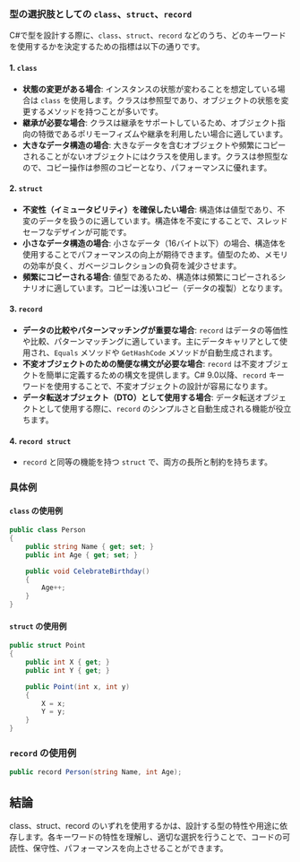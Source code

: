 ### 型の選択肢としての `class`、`struct`、`record` 

C#で型を設計する際に、`class`、`struct`、`record` などのうち、どのキーワードを使用するかを決定するための指標は以下の通りです。

#### 1. `class`
- **状態の変更がある場合**: インスタンスの状態が変わることを想定している場合は `class` を使用します。クラスは参照型であり、オブジェクトの状態を変更するメソッドを持つことが多いです。
- **継承が必要な場合**: クラスは継承をサポートしているため、オブジェクト指向の特徴であるポリモーフィズムや継承を利用したい場合に適しています。
- **大きなデータ構造の場合**: 大きなデータを含むオブジェクトや頻繁にコピーされることがないオブジェクトにはクラスを使用します。クラスは参照型なので、コピー操作は参照のコピーとなり、パフォーマンスに優れます。

#### 2. `struct`
- **不変性（イミュータビリティ）を確保したい場合**: 構造体は値型であり、不変のデータを扱うのに適しています。構造体を不変にすることで、スレッドセーフなデザインが可能です。
- **小さなデータ構造の場合**: 小さなデータ（16バイト以下）の場合、構造体を使用することでパフォーマンスの向上が期待できます。値型のため、メモリの効率が良く、ガベージコレクションの負荷を減少させます。
- **頻繁にコピーされる場合**: 値型であるため、構造体は頻繁にコピーされるシナリオに適しています。コピーは浅いコピー（データの複製）となります。

#### 3. `record`
- **データの比較やパターンマッチングが重要な場合**: `record` はデータの等価性や比較、パターンマッチングに適しています。主にデータキャリアとして使用され、`Equals` メソッドや `GetHashCode` メソッドが自動生成されます。
- **不変オブジェクトのための簡便な構文が必要な場合**: `record` は不変オブジェクトを簡単に定義するための構文を提供します。C# 9.0以降、`record` キーワードを使用することで、不変オブジェクトの設計が容易になります。
- **データ転送オブジェクト（DTO）として使用する場合**: データ転送オブジェクトとして使用する際に、`record` のシンプルさと自動生成される機能が役立ちます。

#### 4. `record struct`
- `record` と同等の機能を持つ `struct` で、両方の長所と制約を持ちます。

### 具体例

#### `class` の使用例
```csharp
public class Person
{
    public string Name { get; set; }
    public int Age { get; set; }

    public void CelebrateBirthday()
    {
        Age++;
    }
}
```

#### `struct` の使用例
```csharp
public struct Point
{
    public int X { get; }
    public int Y { get; }

    public Point(int x, int y)
    {
        X = x;
        Y = y;
    }
}
```

### `record` の使用例
```csharp
public record Person(string Name, int Age);
```

## 結論

class、struct、record のいずれを使用するかは、設計する型の特性や用途に依存します。各キーワードの特性を理解し、適切な選択を行うことで、コードの可読性、保守性、パフォーマンスを向上させることができます。
